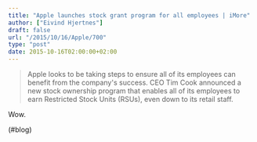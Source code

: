 ```yaml
---
title: "Apple launches stock grant program for all employees | iMore"
author: ["Eivind Hjertnes"]
draft: false
url: "/2015/10/16/Apple/700"
type: "post"
date: 2015-10-16T02:00:00+02:00
---
```


> Apple looks to be taking steps to ensure all of its employees can
> benefit from the company's success. CEO Tim Cook announced a new stock
> ownership program that enables all of its employees to earn Restricted
> Stock Units (RSUs), even down to its retail staff.

Wow.

(#blog)

